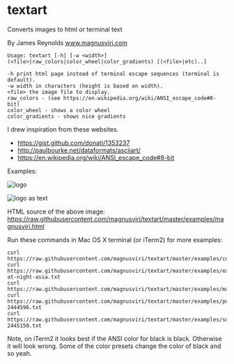 # textart

Converts images to html or terminal text

By James Reynolds
www.magnusviri.com

    Usage: textart [-h] [-w <width>] (<file>|raw_colors|color_wheel|color_gradients) [(<file>|etc)..]

    -h print html page instead of terminal escape sequences (terminal is default).
    -w width in characters (height is based on width).
    <file> the image file to display.
    raw_colors - (see https://en.wikipedia.org/wiki/ANSI_escape_code#8-bit)
    color_wheel - shows a color wheel
    color_gradients - shows nice gradients

I drew inspiration from these websites.

- https://gist.github.com/donatj/1353237
- http://paulbourke.net/dataformats/asciiart/
- https://en.wikipedia.org/wiki/ANSI_escape_code#8-bit

Examples:

![logo](https://raw.githubusercontent.com/magnusviri/textart/master/examples/magnusviri.png)

![logo as text](https://raw.githubusercontent.com/magnusviri/textart/master/examples/magnusviri_text.png)

HTML source of the above image: https://raw.githubusercontent.com/magnusviri/textart/master/examples/magnusviri.html

Run these commands in Mac OS X terminal (or iTerm2) for more examples:

    curl https://raw.githubusercontent.com/magnusviri/textart/master/examples/color_wheel.txt
    curl https://raw.githubusercontent.com/magnusviri/textart/master/examples/earth-at-night-asia.txt
    curl https://raw.githubusercontent.com/magnusviri/textart/master/examples/magnusviri.txt
    curl https://raw.githubusercontent.com/magnusviri/textart/master/examples/poppy-2444596.txt
    curl https://raw.githubusercontent.com/magnusviri/textart/master/examples/sunrise-2445150.txt

Note, on iTerm2 it looks best if the ANSI color for black is black. Otherwise it will look wrong. Some of the color presets change the color of black and so yeah.
